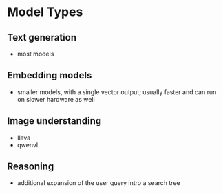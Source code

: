 # Model Types

## Text generation

* most models

## Embedding models

* smaller models, with a single vector output; usually faster and can run on
  slower hardware as well

## Image understanding

* llava
* qwenvl

## Reasoning

* additional expansion of the user query intro a search tree
